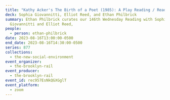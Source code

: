 ```yaml
---
title: "Kathy Acker's The Birth of a Poet (1985): A Play Reading / Reading Play"
deck: Sophia Giovannitti, Elliot Reed, and Ethan Philbrick
summary: Ethan Philbrick curates our 146th Wednesday Reading with Sophia
  Giovannitti and Elliot Reed,
people:
  - person: ethan-philbrick
date: 2023-08-16T13:00:00-0500
end_date: 2023-08-16T14:30:00-0500
series: 877
collections:
  - the-new-social-environment
event_organizer:
  - the-brooklyn-rail
event_producer:
  - the-brooklyn-rail
event_id: rec957EsNkQGXGglT
event_platform:
  - zoom
---
```

